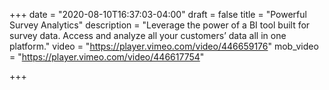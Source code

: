 +++
date = "2020-08-10T16:37:03-04:00"
draft = false
title = "Powerful Survey Analytics"
description = "Leverage the power of a BI tool built for survey data. Access and analyze all your customers’ data all in one platform."
video = "https://player.vimeo.com/video/446659176"
mob_video = "https://player.vimeo.com/video/446617754"

+++
